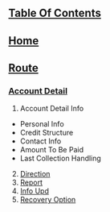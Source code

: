 ## [Table Of Contents](Readme.md)
## [Home](Menu.md)
## [Route](Route.md)
### [Account Detail](Account-Detail.md)
1. Account Detail Info
  - Personal Info
  - Credit Structure
  - Contact Info
  - Amount To Be Paid
  - Last Collection Handling
2. [Direction](Direction.md)
3. [Report](Report.md)
4. [Info Upd](Info-Upd.md)
5. [Recovery Option](Recovery-Option.md)
